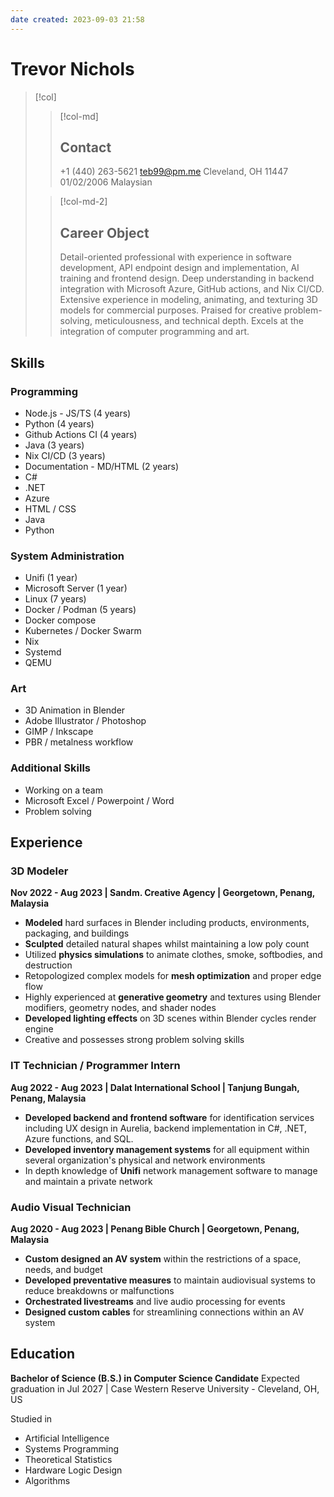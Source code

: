 ```yaml
---
date created: 2023-09-03 21:58
---
```


# Trevor Nichols

> [!col]
>
> > [!col-md]
> >
> > ## Contact
> >
> > +1 (440) 263-5621
> > <teb99@pm.me>
> > Cleveland, OH 11447
> > 01/02/2006
> > Malaysian
>
> > [!col-md-2]
> >
> > ## Career Object
> >
> > Detail-oriented professional with experience in software development, API endpoint design and implementation, AI training and frontend design. Deep understanding in backend integration with Microsoft Azure, GitHub actions, and Nix CI/CD. Extensive experience in modeling, animating, and texturing 3D models for commercial purposes. Praised for creative problem-solving, meticulousness, and technical depth. Excels at the integration of computer programming and art.

## Skills

### Programming

- Node.js - JS/TS (4 years)
- Python (4 years)
- Github Actions CI (4 years)
- Java (3 years)
- Nix CI/CD (3 years)
- Documentation - MD/HTML (2 years)
- C#
- .NET
- Azure
- HTML / CSS
- Java
- Python

### System Administration

- Unifi (1 year)
- Microsoft Server (1 year)
- Linux (7 years)
- Docker / Podman (5 years)
- Docker compose
- Kubernetes / Docker Swarm
- Nix
- Systemd
- QEMU

### Art

- 3D Animation in Blender
- Adobe Illustrator / Photoshop
- GIMP / Inkscape
- PBR / metalness workflow

### Additional Skills

- Working on a team
- Microsoft Excel / Powerpoint / Word
- Problem solving

## Experience

### 3D Modeler

**Nov 2022 - Aug 2023 | Sandm. Creative Agency | Georgetown, Penang, Malaysia**

- **Modeled** hard surfaces in Blender including products, environments, packaging, and buildings
- **Sculpted** detailed natural shapes whilst maintaining a low poly count
- Utilized **physics simulations** to animate clothes, smoke, softbodies, and destruction
- Retopologized complex models for **mesh optimization** and proper edge flow
- Highly experienced at **generative geometry** and textures using Blender modifiers, geometry nodes, and shader nodes
- **Developed lighting effects** on 3D scenes within Blender cycles render engine
- Creative and possesses strong problem solving skills

### IT Technician / Programmer Intern

**Aug 2022 - Aug 2023 | Dalat International School | Tanjung Bungah, Penang, Malaysia**

- **Developed backend and frontend software** for identification services including UX design in Aurelia, backend implementation in C#, .NET, Azure functions, and SQL.
- **Developed inventory management systems** for all equipment within several organization's physical and network environments
- In depth knowledge of **Unifi** network management software to manage and maintain a private network

### Audio Visual Technician

**Aug 2020 - Aug 2023 | Penang Bible Church | Georgetown, Penang, Malaysia**

- **Custom designed an AV system** within the restrictions of a space, needs, and budget
- **Developed preventative measures** to maintain audiovisual systems to reduce breakdowns or malfunctions
- **Orchestrated livestreams** and live audio processing for events
- **Designed custom cables** for streamlining connections within an AV system

## Education

**Bachelor of Science (B.S.) in Computer Science Candidate**
Expected graduation in Jul 2027 | Case Western Reserve University - Cleveland, OH, US

Studied in
- Artificial Intelligence
- Systems Programming
- Theoretical Statistics
- Hardware Logic Design
- Algorithms
